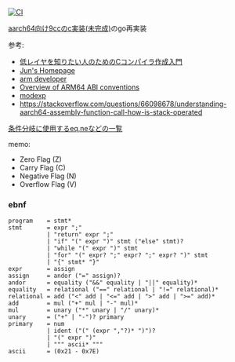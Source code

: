 [![CI](https://github.com/x0y14/gocc/actions/workflows/ci.yml/badge.svg)](https://github.com/x0y14/gocc/actions/workflows/ci.yml)

[aarch64向け9ccのc実装(未完成)](https://github.com/x0y14/9cc)のgo再実装  

参考:
- [低レイヤを知りたい人のためのCコンパイラ作成入門](https://www.sigbus.info/compilerbook)
- [Jun's Homepage](https://www.mztn.org/dragon/arm6400idx.html#toc)
- [arm developer](https://developer.arm.com/documentation/102374/latest/)
- [Overview of ARM64 ABI conventions](https://docs.microsoft.com/en-us/cpp/build/arm64-windows-abi-conventions?view=msvc-170)
- [modexp](https://modexp.wordpress.com/2018/10/30/arm64-assembly/)
- https://stackoverflow.com/questions/66098678/understanding-aarch64-assembly-function-call-how-is-stack-operated

[条件分岐に使用するeq,neなどの一覧](https://www.mztn.org/dragon/arm6408cond.html#suffix)

memo:
- Zero Flag (Z)
- Carry Flag (C)
- Negative Flag (N)
- Overflow Flag (V)

### ebnf
```
program    = stmt*
stmt       = expr ";"
           | "return" expr ";"
           | "if" "(" expr ")" stmt ("else" stmt)?
           | "while "(" expr ")" stmt
           | "for" "(" expr? ";" expr? ";" expr? ")" stmt
           | "{" stmt* "}"
expr       = assign
assign     = andor ("=" assign)?
andor      = equality ("&&" equality | "||" equality)*
equality   = relational ("==" relational | "!=" relational)*
relational = add ("<" add | "<=" add | ">" add | ">=" add)*
add        = mul ("+" mul | "-" mul)*
mul        = unary ("*" unary | "/" unary)*
unary      = ("+" | "-")? primary
primary    = num
           | ident ("(" (expr ","?)* ")")?
           | "(" expr ")"
           | """ ascii* """
ascii      = (0x21 - 0x7E)
```